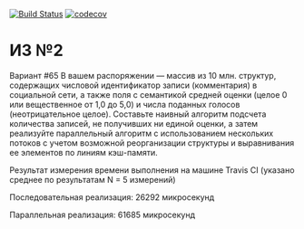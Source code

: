 [![Build Status](https://travis-ci.com/let-robots-reign/technopark_c_cpp.svg?branch=develop-2)](https://travis-ci.com/let-robots-reign/technopark_c_cpp)
[![codecov](https://codecov.io/gh/let-robots-reign/technopark_c_cpp/branch/develop-2/graph/badge.svg)](https://codecov.io/gh/let-robots-reign/technopark_c_cpp)

# ИЗ №2
Вариант #65
В вашем распоряжении — массив из 10 млн. структур, содержащих числовой идентификатор записи (комментария) в социальной сети, а также поля с семантикой средней оценки (целое 0 или вещественное от 1,0 до 5,0) и числа поданных голосов (неотрицательное целое). Составьте наивный алгоритм подсчета количества записей, не получивших ни единой оценки, а затем реализуйте параллельный алгоритм с использованием нескольких потоков с учетом возможной реорганизации структуры и выравнивания ее элементов по линиям кэш-памяти.

Результат измерения времени выполнения на машине Travis CI (указано среднее по результатам N = 5 измерений)

Последовательная реализация: 26292 микросекунд

Параллельная реализация: 61685 микросекунд
